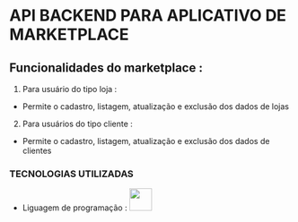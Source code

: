 #  API BACKEND PARA APLICATIVO DE MARKETPLACE 
##  Funcionalidades do marketplace :
1.  Para usuário do tipo loja :
*   Permite o cadastro, listagem, atualização e exclusão dos dados de lojas
  
2.  Para usuários do tipo cliente :
*   Permite o cadastro, listagem, atualização e exclusão dos dados de clientes

###   TECNOLOGIAS UTILIZADAS 

*   Liguagem de programação : <img src="https://logos-download.com/wp-content/uploads/2016/10/Java_logo_icon.png" width="40px" height="40px"/>
